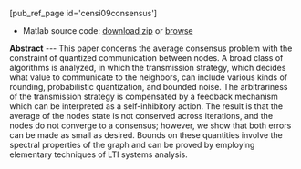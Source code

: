 <!-- ---
title: Quantized consensus
PURL: https://purl.org/censi/2008/consensus
Date: 2008-09-09
orderInfo: -300
description: ""
linkAttrs:
   :link_text: Quantized consensus
---
 -->

[pub_ref_page id='censi09consensus']

* Matlab source code: [download zip][zip] or [browse][browse]

**Abstract** --- This paper concerns the average consensus problem with the
constraint of quantized communication between nodes. A
broad class of algorithms is analyzed, in which the
transmission strategy, which decides what value to
communicate to the neighbors, can include various kinds of
rounding, probabilistic quantization, and bounded noise.
The arbitrariness of the transmission strategy is
compensated by a feedback mechanism which can be
interpreted as a self-inhibitory action. The result is that
the average of the nodes state is not conserved across
iterations, and the nodes do not converge to a consensus;
however, we show that both errors can be made as small as
desired. Bounds on these quantities involve the spectral
properties of the graph and can be proved by employing
elementary techniques of LTI systems analysis.
<!-- 
![graphs](https://censi.science/pub/research/2009-acc-consensus/consensus.png)
 -->

[pdf]: https://censi.science/pub/research/2009-acc-consensus.pdf 

[zip]: https://censi.science/pub/research/2009-acc-consensus.zip
[browse]: https://censi.science/pub/research/2009-acc-consensus/

[Richard M. Murray]: http://www.cds.caltech.edu/~murray/
